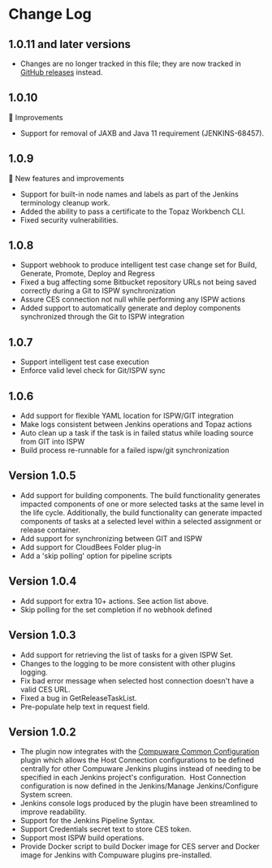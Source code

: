 # Change Log

## 1.0.11 and later versions
- Changes are no longer tracked in this file; they are now tracked in [GitHub releases](https://github.com/jenkinsci/compuware-ispw-operations-plugin/releases) instead.

## 1.0.10

 🚀 Improvements
- Support for removal of JAXB and Java 11 requirement (JENKINS-68457).

## 1.0.9

 🚀 New features and improvements
- Support for built-in node names and labels as part of the Jenkins terminology cleanup work.
- Added the ability to pass a certificate to the Topaz Workbench CLI.
- Fixed security vulnerabilities.

## 1.0.8

 - Support webhook to produce intelligent test case change set for Build, Generate, Promote, Deploy and Regress
 - Fixed a bug affecting some Bitbucket repository URLs not being saved correctly during a Git to ISPW synchronization
 - Assure CES connection not null while performing any ISPW actions
 - Added support to automatically generate and deploy components synchronized through the Git to ISPW integration
 
##  1.0.7

 - Support intelligent test case execution
 - Enforce valid level check for Git/ISPW sync 

## 1.0.6

-   Add support for flexible YAML location for ISPW/GIT integration
-   Make logs consistent between Jenkins operations and Topaz actions 
-   Auto clean up a task if the task is in failed status while loading source from GIT into ISPW
-   Build process re-runnable for a failed ispw/git synchronization

## Version 1.0.5

-   Add support for building components. The build functionality generates impacted components of one or more selected tasks at the same level in the life cycle. Additionally, the build functionality can generate impacted components of tasks at a selected level within a selected assignment or release container.
-   Add support for synchronizing between GIT and ISPW
-   Add support for CloudBees Folder plug-in
-   Add a 'skip polling' option for pipeline scripts

## Version 1.0.4

-   Add support for extra 10+ actions. See action list above.
-   Skip polling for the set completion if no webhook defined

## Version 1.0.3

-   Add support for retrieving the list of tasks for a given ISPW Set.
-   Changes to the logging to be more consistent with other plugins
    logging.
-   Fix bad error message when selected host connection doesn't have a
    valid CES URL.
-   Fixed a bug in GetReleaseTaskList.
-   Pre-populate help text in request field.

## Version 1.0.2

-   The plugin now integrates with the [Compuware Common
    Configuration](https://plugins.jenkins.io/compuware-common-configuration) plugin
    which allows the Host Connection configurations to be defined
    centrally for other Compuware Jenkins plugins instead of needing to
    be specified in each Jenkins project's configuration.  Host
    Connection configuration is now defined in the Jenkins/Manage
    Jenkins/Configure System screen. 
-   Jenkins console logs produced by the plugin have been streamlined to
    improve readability.
-   Support for the Jenkins Pipeline Syntax.
-   Support Credentials secret text to store CES token.
-   Support most ISPW build operations.
-   Provide Docker script to build Docker image for CES server and
    Docker image for Jenkins with Compuware plugins pre-installed.